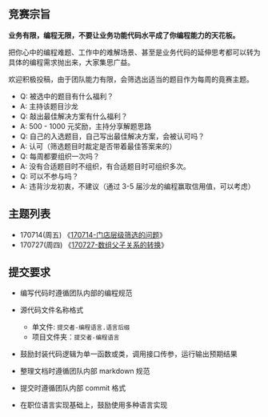 ## 竞赛宗旨

**业务有限，编程无限，不要让业务功能代码水平成了你编程能力的天花板。**

把你心中的编程难题、工作中的难解场景、甚至是业务代码的延伸思考都可以转为具体的编程需求抛出来，大家集思广益。

欢迎积极投稿，由于团队能力有限，会筛选出适当的题目作为每周的竟赛主题。

- Q: 被选中的题目有什么福利？
- A: 主持该题目沙龙
- Q: 敲出最佳解决方案有什么福利？
- A: 500 - 1000 元奖励，主持分享解题思路
- Q: 自己的入选题目，自己写出最佳解决方案，会被认可吗？
- A: 认可（筛选题目时裁定是否带着最佳答案来的）
- Q: 每周都要组织一次吗？
- A: 没有合适题目时不组织，有合适题目时可组织多次。
- Q: 可以不参与吗？
- A: 违背沙龙初衷，不建议（通过 3-5 届沙龙的编程赢取信用值，可以考虑）

## 主题列表

- 170714(周五) 《[170714-门店层级筛选的问题](170714-门店层级筛选的问题/subject.md)》
- 170727(周四) 《[170727-数组父子关系的转换](170727-数组父子关系的转换/subject.md)》

## 提交要求

- 编写代码时遵循团队内部的编程规范
- 源代码文件名称格式
    - 单文件: `提交者-编程语言.语言后缀`
    - 项目文件夹：`提交者-编程语言`

- 鼓励封装代码逻辑为单一函数或类，调用接口传参，运行输出预期结果
- 整理文档时遵循团队内部 markdown 规范
- 提交时遵循团队内部 commit 格式
- 在职位语言实现基础上，鼓励使用多种语言实现
